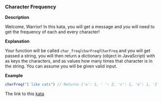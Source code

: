### Character Frequency

**Description**  

Welcome, Warrior! In this kata, you will get a message and you will need to get the frequency of each and every character!

**Explanation**  

Your function will be called `char_freq`/`charFreq`/`CharFreq` and you will get passed a string, you will then return a dictionary (object in JavaScript) with as keys the characters, and as values how many times that character is in the string. You can assume you will be given valid input.

**Example**  
```javascript
charFreq("I like cats") // Returns {'a': 1, ' ': 2, 'c': 1, 'e': 1, 'I': 1, 'k': 1, 'l': 1, 'i': 1, 's': 1, 't': 1}  
```

The link to this [kata](https://www.codewars.com/kata/character-frequency-2/javascript)
